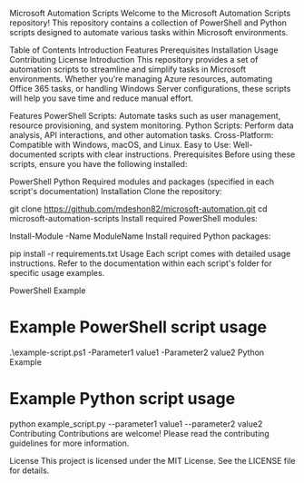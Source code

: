 Microsoft Automation Scripts
Welcome to the Microsoft Automation Scripts repository! This repository contains a collection of PowerShell and Python scripts designed to automate various tasks within Microsoft environments.

Table of Contents
Introduction
Features
Prerequisites
Installation
Usage
Contributing
License
Introduction
This repository provides a set of automation scripts to streamline and simplify tasks in Microsoft environments. Whether you're managing Azure resources, automating Office 365 tasks, or handling Windows Server configurations, these scripts will help you save time and reduce manual effort.

Features
PowerShell Scripts: Automate tasks such as user management, resource provisioning, and system monitoring.
Python Scripts: Perform data analysis, API interactions, and other automation tasks.
Cross-Platform: Compatible with Windows, macOS, and Linux.
Easy to Use: Well-documented scripts with clear instructions.
Prerequisites
Before using these scripts, ensure you have the following installed:

PowerShell
Python
Required modules and packages (specified in each script's documentation)
Installation
Clone the repository:

git clone https://github.com/mdeshon82/microsoft-automation.git
cd microsoft-automation-scripts
Install required PowerShell modules:

Install-Module -Name ModuleName
Install required Python packages:

pip install -r requirements.txt
Usage
Each script comes with detailed usage instructions. Refer to the documentation within each script's folder for specific usage examples.

PowerShell Example
# Example PowerShell script usage
.\example-script.ps1 -Parameter1 value1 -Parameter2 value2
Python Example
# Example Python script usage
python example_script.py --parameter1 value1 --parameter2 value2
Contributing
Contributions are welcome! Please read the contributing guidelines for more information.

License
This project is licensed under the MIT License. See the LICENSE file for details.
